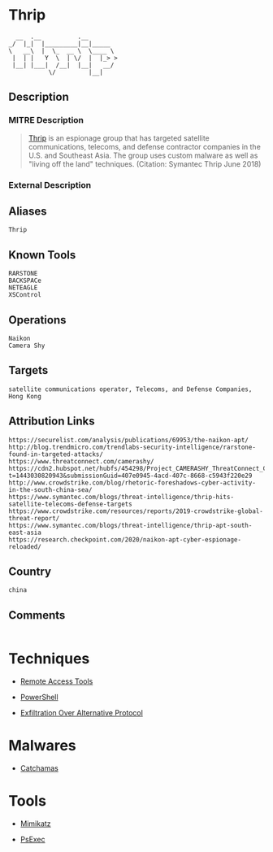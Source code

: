 
# Thrip

```
  __  .__          .__        
_/  |_|  |_________|__|_____  
\   __\  |  \_  __ \  \____ \ 
 |  | |   Y  \  | \/  |  |_> >
 |__| |___|  /__|  |__|   __/ 
           \/         |__|    

```

## Description

### MITRE Description

> [Thrip](https://attack.mitre.org/groups/G0076) is an espionage group that has targeted satellite communications, telecoms, and defense contractor companies in the U.S. and Southeast Asia. The group uses custom malware as well as "living off the land" techniques. (Citation: Symantec Thrip June 2018)

### External Description

> 

## Aliases

```
Thrip
```

## Known Tools

```
RARSTONE
BACKSPACe
NETEAGLE
XSControl
```

## Operations

```
Naikon
Camera Shy
```

## Targets

```
satellite communications operator, Telecoms, and Defense Companies, Hong Kong
```

## Attribution Links

```
https://securelist.com/analysis/publications/69953/the-naikon-apt/
http://blog.trendmicro.com/trendlabs-security-intelligence/rarstone-found-in-targeted-attacks/
https://www.threatconnect.com/camerashy/
https://cdn2.hubspot.net/hubfs/454298/Project_CAMERASHY_ThreatConnect_Copyright_2015.pdf?t=1443030820943&submissionGuid=407e0945-4acd-407c-8668-c5943f220e29
http://www.crowdstrike.com/blog/rhetoric-foreshadows-cyber-activity-in-the-south-china-sea/
https://www.symantec.com/blogs/threat-intelligence/thrip-hits-satellite-telecoms-defense-targets
https://www.crowdstrike.com/resources/reports/2019-crowdstrike-global-threat-report/
https://www.symantec.com/blogs/threat-intelligence/thrip-apt-south-east-asia
https://research.checkpoint.com/2020/naikon-apt-cyber-espionage-reloaded/
```

## Country

```
china
```

## Comments

```

```

# Techniques


* [Remote Access Tools](../techniques/Remote-Access-Tools.md)

* [PowerShell](../techniques/PowerShell.md)
    
* [Exfiltration Over Alternative Protocol](../techniques/Exfiltration-Over-Alternative-Protocol.md)
    

# Malwares


* [Catchamas](../malwares/Catchamas.md)


# Tools


* [Mimikatz](../tools/Mimikatz.md)

* [PsExec](../tools/PsExec.md)
    
